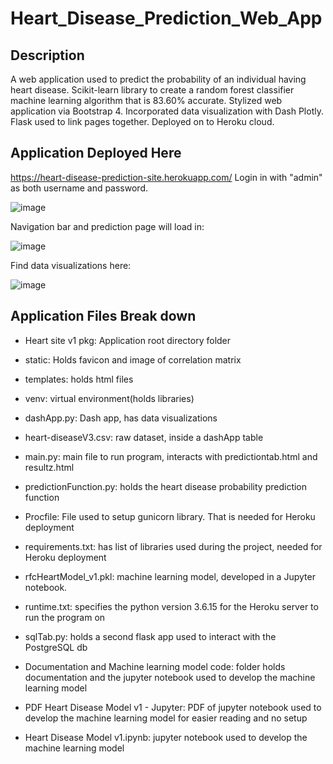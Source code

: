 # Heart_Disease_Prediction_Web_App

## Description
A web application used to predict the probability of an individual having heart disease.
Scikit-learn library to create a random forest classifier machine learning algorithm that is 83.60% accurate.
Stylized web application via Bootstrap 4.
Incorporated data visualization with Dash Plotly.
Flask used to link pages together.
Deployed on to Heroku cloud.

## Application Deployed Here
https://heart-disease-prediction-site.herokuapp.com/
Login in with "admin" as both username and password.

![image](https://user-images.githubusercontent.com/69401254/155863759-6192daaf-e152-4450-8b2f-bcb574992880.png)

Navigation bar and prediction page will load in:

![image](https://user-images.githubusercontent.com/69401254/155863777-abc56bd3-0acb-42d2-8bf1-e4f43891ffeb.png)

Find data visualizations here:

![image](https://user-images.githubusercontent.com/69401254/155863789-122df56f-a21f-4bff-9883-905f197dd1e8.png)

## Application Files Break down
* Heart site v1 pkg:
  Application root directory folder
 
* static:
  Holds favicon and image of correlation matrix

* templates:
holds html files

* venv:
virtual environment(holds libraries)

* dashApp.py:
Dash app, has data visualizations

* heart-diseaseV3.csv:
raw dataset, inside a dashApp table

* main.py:
main file to run program, interacts with predictiontab.html and resultz.html

* predictionFunction.py:
holds the heart disease probability prediction function

* Procfile:
File used to setup gunicorn library. That is needed for Heroku deployment

* requirements.txt:
has list of libraries used during the project, needed for Heroku deployment

* rfcHeartModel_v1.pkl:
machine learning model, developed in a Jupyter notebook.

* runtime.txt:
specifies the python version 3.6.15 for the Heroku server to run the program on

* sqlTab.py:
holds a second flask app used to interact with the PostgreSQL db

* Documentation and Machine learning model code:
folder holds documentation and the jupyter notebook used to develop the machine learning model

* PDF Heart Disease Model v1 - Jupyter:
PDF of jupyter notebook used to
develop the machine learning model
for easier reading and no setup

* Heart Disease Model v1.ipynb:
jupyter notebook used to develop
the machine learning model
